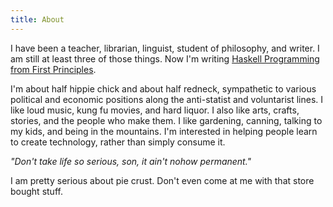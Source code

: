 ```yaml
---
title: About
---
```


I have been a teacher, librarian, linguist, student of philosophy, and writer. I am still at least three of those things. Now I'm writing [Haskell Programming from First Principles](http://haskellbook.com/).

I'm about half hippie chick and about half redneck, sympathetic to various political and economic positions along the anti-statist and voluntarist lines. I like loud music, kung fu movies, and hard liquor. I also like arts, crafts, stories, and the people who make them. I like gardening, canning, talking to my kids, and being in the mountains. I'm interested in helping people learn to create technology, rather than simply consume it.

*"Don't take life so serious, son, it ain't nohow permanent."*

I am pretty serious about pie crust. Don't even come at me with that store bought stuff.

